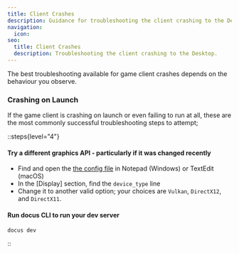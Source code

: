 ```yaml
---
title: Client Crashes
description: Guidance for troubleshooting the client crashing to the Desktop.
navigation:
  icon:
seo:
  title: Client Crashes
  description: Troubleshooting the client crashing to the Desktop.
---
```


The best troubleshooting available for game client crashes depends on the behaviour you observe.

### Crashing on Launch

If the game client is crashing on launch or even failing to run at all, these are the most commonly successful troubleshooting steps to attempt;

::steps{level="4"}
#### Try a different graphics API - particularly if it was changed recently

- Find and open the [the config file](/information/config-file) in Notepad (Windows) or TextEdit (macOS)
- In the [Display] section, find the `device_type` line
- Change it to another valid option; your choices are `Vulkan`, `DirectX12`, and `DirectX11`.

#### Run docus CLI to run your dev server

  ```bash [Terminal]
  docus dev
  ```
::
